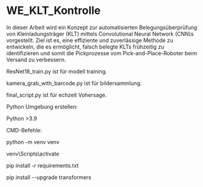 # WE_KLT_Kontrolle
In dieser Arbeit wird ein Konzept zur automatisierten Belegungsüberprüfung von Kleinladungsträger (KLT) mittels Convolutional Neural Network (CNN)s vorgestellt. 
Ziel ist es, eine effiziente und zuverlässige Methode zu entwickeln, die es ermöglicht, falsch belegte KLTs frühzeitig zu identifizieren und somit die Pickprozesse vom Pick-and-Place-Roboter beim Versand zu verbessern.


ResNet18_train.py ist für modell training.

kamera_grab_with_barcode.py ist für bildersammlung.

final_script.py ist für echzeit Vohersage.


Python Umgebung erstellen:

Python >3.9

CMD-Befehle:

python -m venv venv

venv\Scripts\activate

pip install -r requirements.txt

pip install --upgrade transformers

